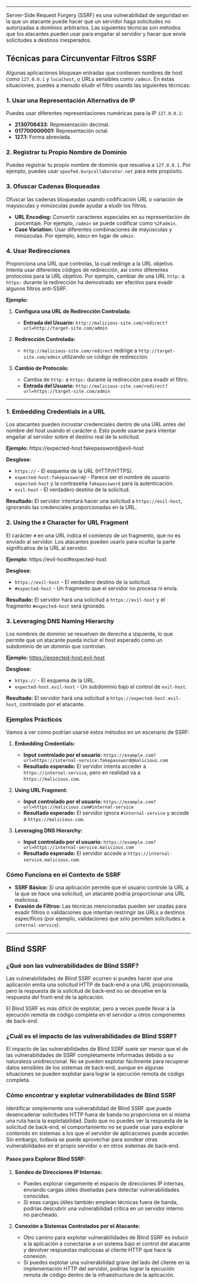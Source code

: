 -- -

Server-Side Request Forgery (SSRF) es una vulnerabilidad de seguridad en la que un atacante puede hacer que un servidor haga solicitudes no autorizadas a dominios arbitrarios. Las siguientes técnicas son métodos que los atacantes pueden usar para engañar al servidor y hacer que envíe solicitudes a destinos inesperados.
## Técnicas para Circunventar Filtros SSRF

Algunas aplicaciones bloquean entradas que contienen nombres de host como `127.0.0.1` y `localhost`, o URLs sensibles como `/admin`. En estas situaciones, puedes a menudo eludir el filtro usando las siguientes técnicas:

### 1. Usar una Representación Alternativa de IP

Puedes usar diferentes representaciones numéricas para la IP `127.0.0.1`:

- **2130706433:** Representación decimal.
- **017700000001:** Representación octal.
- **127.1:** Forma abreviada.

### 2. Registrar tu Propio Nombre de Dominio

Puedes registrar tu propio nombre de dominio que resuelva a `127.0.0.1`. Por ejemplo, puedes usar `spoofed.burpcollaborator.net` para este propósito.

### 3. Ofuscar Cadenas Bloqueadas

Ofuscar las cadenas bloqueadas usando codificación URL o variación de mayúsculas y minúsculas puede ayudar a eludir los filtros.

- **URL Encoding:** Convertir caracteres especiales en su representación de porcentaje. Por ejemplo, `/admin` se puede codificar como `%2Fadmin`.
- **Case Variation:** Usar diferentes combinaciones de mayúsculas y minúsculas. Por ejemplo, `Admin` en lugar de `admin`.

### 4. Usar Redirecciones

Proporciona una URL que controlas, la cual redirige a la URL objetivo. Intenta usar diferentes códigos de redirección, así como diferentes protocolos para la URL objetivo. Por ejemplo, cambiar de una URL `http:` a `https:` durante la redirección ha demostrado ser efectivo para evadir algunos filtros anti-SSRF.

**Ejemplo:**

1. **Configura una URL de Redirección Controlada:**
   - **Entrada del Usuario:** `http://malicious-site.com/redirect?url=http://target-site.com/admin`
   
2. **Redirección Controlada:**
   - `http://malicious-site.com/redirect` redirige a `http://target-site.com/admin` utilizando un código de redirección.

3. **Cambio de Protocolo:**
   - Cambia de `http:` a `https:` durante la redirección para evadir el filtro.
   - **Entrada del Usuario:** `http://malicious-site.com/redirect?url=https://target-site.com/admin`

-- - 

### 1. Embedding Credentials in a URL

Los atacantes pueden incrustar credenciales dentro de una URL antes del nombre del host usando el carácter `@`. Esto puede usarse para intentar engañar al servidor sobre el destino real de la solicitud.

**Ejemplo:**
https://expected-host:fakepassword@evil-host

**Desglose:**
- `https://` - El esquema de la URL (HTTP/HTTPS).
- `expected-host:fakepassword@` - Parece ser el nombre de usuario `expected-host` y la contraseña `fakepassword` para la autenticación.
- `evil-host` - El verdadero destino de la solicitud.

**Resultado:**
El servidor intentará hacer una solicitud a `https://evil-host`, ignorando las credenciales proporcionadas en la URL.

### 2. Using the `#` Character for URL Fragment

El carácter `#` en una URL indica el comienzo de un fragmento, que no es enviado al servidor. Los atacantes pueden usarlo para ocultar la parte significativa de la URL al servidor.

**Ejemplo:**
https://evil-host#expected-host

**Desglose:**
- `https://evil-host` - El verdadero destino de la solicitud.
- `#expected-host` - Un fragmento que el servidor no procesa ni envía.

**Resultado:**
El servidor hará una solicitud a `https://evil-host` y el fragmento `#expected-host` será ignorado.

### 3. Leveraging DNS Naming Hierarchy

Los nombres de dominio se resuelven de derecha a izquierda, lo que permite que un atacante pueda incluir el host esperado como un subdominio de un dominio que controlan.

**Ejemplo:**
https://expected-host.evil-host


**Desglose:**
- `https://` - El esquema de la URL.
- `expected-host.evil-host` - Un subdominio bajo el control de `evil-host`.

**Resultado:**
El servidor hará una solicitud a `https://expected-host.evil-host`, controlado por el atacante.

### Ejemplos Prácticos

Vamos a ver cómo podrían usarse estos métodos en un escenario de SSRF:

1. **Embedding Credentials:**
   - **Input controlado por el usuario:** `https://example.com?url=https://internal-service:fakepassword@malicious.com`
   - **Resultado esperado:** El servidor intenta acceder a `https://internal-service`, pero en realidad va a `https://malicious.com`.

2. **Using URL Fragment:**
   - **Input controlado por el usuario:** `https://example.com?url=https://malicious.com#internal-service`
   - **Resultado esperado:** El servidor ignora `#internal-service` y accede a `https://malicious.com`.

3. **Leveraging DNS Hierarchy:**
   - **Input controlado por el usuario:** `https://example.com?url=https://internal-service.malicious.com`
   - **Resultado esperado:** El servidor accede a `https://internal-service.malicious.com`.

### Cómo Funciona en el Contexto de SSRF

- **SSRF Básico:** Si una aplicación permite que el usuario controle la URL a la que se hace una solicitud, un atacante podría proporcionar una URL maliciosa.
- **Evasión de Filtros:** Las técnicas mencionadas pueden ser usadas para evadir filtros o validaciones que intentan restringir las URLs a destinos específicos (por ejemplo, validaciones que sólo permiten solicitudes a `internal-service`).

-- -
## Blind SSRF

### ¿Qué son las vulnerabilidades de Blind SSRF?

Las vulnerabilidades de Blind SSRF ocurren si puedes hacer que una aplicación emita una solicitud HTTP de back-end a una URL proporcionada, pero la respuesta de la solicitud de back-end no se devuelve en la respuesta del front-end de la aplicación.

El Blind SSRF es más difícil de explotar, pero a veces puede llevar a la ejecución remota de código completa en el servidor u otros componentes de back-end.

### ¿Cuál es el impacto de las vulnerabilidades de Blind SSRF?

El impacto de las vulnerabilidades de Blind SSRF suele ser menor que el de las vulnerabilidades de SSRF completamente informadas debido a su naturaleza unidireccional. No se pueden explotar fácilmente para recuperar datos sensibles de los sistemas de back-end, aunque en algunas situaciones se pueden explotar para lograr la ejecución remota de código completa.

### Cómo encontrar y explotar vulnerabilidades de Blind SSRF

Identificar simplemente una vulnerabilidad de Blind SSRF que puede desencadenar solicitudes HTTP fuera de banda no proporciona en sí misma una ruta hacia la explotabilidad. Dado que no puedes ver la respuesta de la solicitud de back-end, el comportamiento no se puede usar para explorar contenido en sistemas a los que el servidor de aplicaciones puede acceder. Sin embargo, todavía se puede aprovechar para sondear otras vulnerabilidades en el propio servidor o en otros sistemas de back-end.

#### Pasos para Explorar Blind SSRF:

1. **Sondeo de Direcciones IP Internas:**
   - Puedes explorar ciegamente el espacio de direcciones IP internas, enviando cargas útiles diseñadas para detectar vulnerabilidades conocidas. 
   - Si esas cargas útiles también emplean técnicas fuera de banda, podrías descubrir una vulnerabilidad crítica en un servidor interno no parcheado.

2. **Conexión a Sistemas Controlados por el Atacante:**
   - Otro camino para explotar vulnerabilidades de Blind SSRF es inducir a la aplicación a conectarse a un sistema bajo el control del atacante y devolver respuestas maliciosas al cliente HTTP que hace la conexión.
   - Si puedes explotar una vulnerabilidad grave del lado del cliente en la implementación HTTP del servidor, podrías lograr la ejecución remota de código dentro de la infraestructura de la aplicación.

